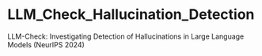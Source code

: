 # LLM_Check_Hallucination_Detection
LLM-Check: Investigating Detection of Hallucinations in Large Language Models (NeurIPS 2024)
